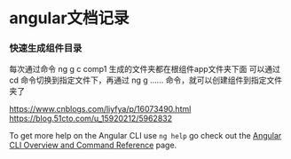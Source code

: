 # angular文档记录


### 快速生成组件目录
每次通过命令 ng g c  comp1
生成的文件夹都在根组件app文件夹下面
可以通过  cd  命令切换到指定文件下，再通过  ng g  ......  命令，就可以创建组件到指定文件夹了


https://www.cnblogs.com/liyfya/p/16073490.html
https://blog.51cto.com/u_15920212/5962832


To get more help on the Angular CLI use `ng help`
go check out the [Angular CLI Overview and Command Reference](https://angular.io/cli) page.
